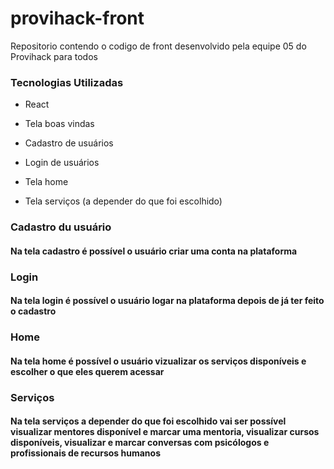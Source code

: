 # provihack-front
Repositorio contendo o codigo de front desenvolvido pela equipe 05 do Provihack para todos

### Tecnologias Utilizadas

- React

- Tela boas vindas
- Cadastro de usuários 
- Login de usuários 
- Tela home
- Tela serviços (a depender do que foi escolhido)

### Cadastro du usuário

#### Na tela cadastro é possível o usuário criar uma conta na plataforma

### Login

#### Na tela login é possível o usuário logar na plataforma depois de já ter feito o cadastro

### Home 

#### Na tela home é possível o usuário vizualizar os serviços disponíveis e escolher o que eles querem acessar

### Serviços 

#### Na tela serviços a depender do que foi escolhido vai ser possível visualizar mentores disponível e marcar uma mentoria, visualizar cursos disponíveis, visualizar e marcar conversas com psicólogos e profissionais de recursos humanos
